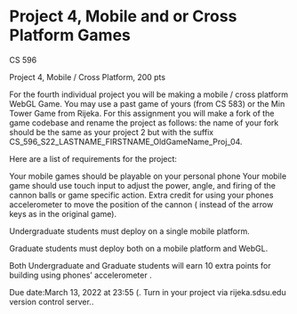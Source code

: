 # Project 4, Mobile and or Cross Platform Games
CS 596 

Project 4, Mobile / Cross Platform,  200 pts

 

For the fourth individual project you will be making a mobile / cross platform WebGL Game. You may use a past game of yours (from CS 583) or the Min Tower Game from Rijeka. For this assignment you will make a fork of the game codebase and rename the project as follows: the name of your fork should be the same as your project 2 but with the suffix CS_596_S22_LASTNAME_FIRSTNAME_OldGameName_Proj_04.

Here are a list of requirements for the project:

Your mobile games should be playable on your personal phone
Your mobile game should use touch input to adjust the power, angle, and firing of the cannon balls or game specific action.
Extra credit for using your phones accelerometer to move the position of the cannon ( instead of the arrow keys as in the original game). 
 

Undergraduate students must deploy on a single mobile platform.

Graduate students must deploy both on a mobile platform and WebGL.

 

Both Undergraduate and Graduate students will earn 10 extra points for building using phones’ accelerometer . 




Due date:March 13,  2022 at 23:55 (. Turn in your project via rijeka.sdsu.edu version control server.. 
